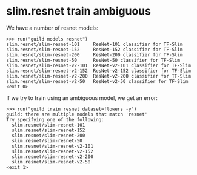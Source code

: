 # slim.resnet train ambiguous

We have a number of resnet models:

    >>> run("guild models resnet")
    slim.resnet/slim-resnet-101     ResNet-101 classifier for TF-Slim
    slim.resnet/slim-resnet-152     ResNet-152 classifier for TF-Slim
    slim.resnet/slim-resnet-200     ResNet-200 classifier for TF-Slim
    slim.resnet/slim-resnet-50      ResNet-50 classifier for TF-Slim
    slim.resnet/slim-resnet-v2-101  ResNet-v2-101 classifier for TF-Slim
    slim.resnet/slim-resnet-v2-152  ResNet-v2-152 classifier for TF-Slim
    slim.resnet/slim-resnet-v2-200  ResNet-v2-200 classifier for TF-Slim
    slim.resnet/slim-resnet-v2-50   ResNet-v2-50 classifier for TF-Slim
    <exit 0>

If we try to train using an ambiguous model, we get an error:

    >>> run("guild train resnet dataset=flowers -y")
    guild: there are multiple models that match 'resnet'
    Try specifying one of the following:
      slim.resnet/slim-resnet-101
      slim.resnet/slim-resnet-152
      slim.resnet/slim-resnet-200
      slim.resnet/slim-resnet-50
      slim.resnet/slim-resnet-v2-101
      slim.resnet/slim-resnet-v2-152
      slim.resnet/slim-resnet-v2-200
      slim.resnet/slim-resnet-v2-50
    <exit 1>
